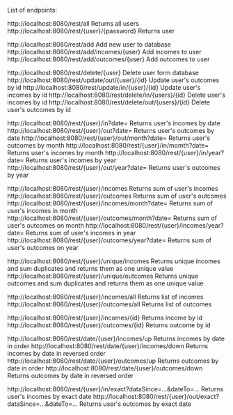 List of endpoints:

http://localhost:8080/rest/all      Returns all users
http://localhost:8080/rest/{user}/{password}   Returns user

http://localhost:8080/rest/add      Add new user to database
http://localhost:8080/rest/add/incomes/{user}   Add incomes to user
http://localhost:8080/rest/add/outcomes/{user}  Add outcomes to user

http://localhost:8080/rest/delete/{user}        Delete user form database
http://localhost:8080/rest/update/out/{user}/{id}   Update user's outcomes by id
http://localhost:8080/rest/update/in/{user}/{id}    Update user's incomes by id
http://localhost:8080/rest/delete/in/{users}/{id}   Delete user's incomes by id
http://localhost:8080/rest/delete/out/{users}/{id}  Delete user's outcomes by id

http://localhost:8080/rest/{user}/in?date=    Returns user's incomes by date
http://localhost:8080/rest/{user}/out?date=    Returns user's outcomes by date
http://localhost:8080/rest/{user}/out/month?date=    Returns user's outcomes by month
http://localhost:8080/rest/{user}/in/momth?date=    Returns user's incomes by month
http://localhost:8080/rest/{user}/in/year?date=    Returns user's incomes by year
http://localhost:8080/rest/{user}/out/year?date=    Returns user's outcomes by year


http://localhost:8080/rest/{user}/incomes               Returns sum of user's incomes
http://localhost:8080/rest/{user}/outcomes              Returns sum of user's outcomes
http://localhost:8080/rest/{user}/incomes/month?date=    Returns sum of user's incomes in month
http://localhost:8080/rest/{user}/outcomes/month?date=    Returns sum of user's outcomes on month
http://localhost:8080/rest/{user}/incomes/year?date=    Returns sum of user's incomes in year
http://localhost:8080/rest/{user}/outcomes/year?date=    Returns sum of user's outcomes on year

http://localhost:8080/rest/{user}/unique/incomes   Returns unique incomes and sum duplicates and returns them as one unique value
http://localhost:8080/rest/{user}/unique/outcomes   Returns unique outcomes and sum duplicates and returns them as one unique value

http://localhost:8080/rest/{user}/incomes/all   Returns list of incomes
http://localhost:8080/rest/{user}/outcomes/all   Returns list of outcomes

http://localhost:8080/rest/{user}/incomes/{id}   Returns income by id
http://localhost:8080/rest/{user}/outcomes/{id}   Returns outcome by id

http://localhost:8080/rest/date/{user}/incomes/up  Returns incomes by date in order
http://localhost:8080/rest/date/{user}/incomes/down   Returns incomes by date in reversed order
http://localhost:8080/rest/date/{user}/outcomes/up   Returns outcomes by date in order
http://localhost:8080/rest/date/{user}/outcomes/down   Returns outcomes by date in reversed order

http://localhost:8080/rest/{user}/in/exact?dataSince=...&dateTo=...     Returns user's incomes by exact date
http://localhost:8080/rest/{user}/out/exact?dataSince=...&dateTo=...    Returns user's outcomes by exact date

